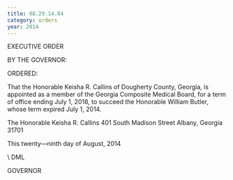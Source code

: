 ```yaml
---
title: 08.29.14.04
category: orders
year: 2014
---
```

 

EXECUTIVE ORDER

BY THE GOVERNOR:

ORDERED:

That the Honorable Keisha R. Callins of Dougherty County,
Georgia, is appointed as a member of the Georgia Composite
Medical Board, for a term of office ending July 1, 2018, to succeed
the Honorable William Butler, whose term expired July 1, 2014.

The Honorable Keisha R. Callins
401 South Madison Street
Albany, Georgia 31701

This twenty—ninth day of August, 2014

 \ DML

GOVERNOR


